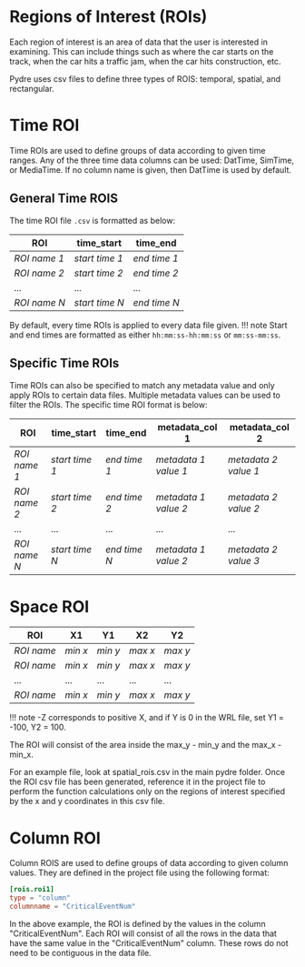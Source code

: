 # Regions of Interest (ROIs)
Each region of interest is an area of data that the user is interested in examining. This can include things such as where the car starts on the track, when the car hits a traffic jam, when the car hits construction, etc. 

Pydre uses csv files to define three types of ROIS: temporal, spatial, and rectangular.


# Time ROI
Time ROIs are used to define groups of data according to given time ranges. Any of the three time data columns can be
used: DatTime, SimTime, or MediaTime. If no column name is given, then DatTime is used by default.

## General Time ROIS
The time ROI file `.csv` is formatted as below:

| ROI          | time_start     | time_end     | 
|--------------|----------------|--------------|
| _ROI name 1_ | _start time 1_ | _end time 1_ | 
| _ROI name 2_ | _start time 2_ | _end time 2_ |
| ...          | ...            | ...          | 
| _ROI name N_ | _start time N_ | _end time N_ |

By default, every time ROIs is applied to every data file given.
!!! note
    Start and end times are formatted as either `hh:mm:ss-hh:mm:ss` or `mm:ss-mm:ss`.

## Specific Time ROIs
Time ROIs can also be specified to match any metadata value and only apply ROIs to certain data files. Multiple metadata
values can be used to filter the ROIs. The specific time ROI format is below:

| ROI          | time_start     | time_end     | metadata_col 1       | metadata_col 2       |
|--------------|----------------|--------------|----------------------|----------------------|
| _ROI name 1_ | _start time 1_ | _end time 1_ | _metadata 1 value 1_ | _metadata 2 value 1_ |
| _ROI name 2_ | _start time 2_ | _end time 2_ | _metadata 1 value 2_ | _metadata 2 value 2_ |
| ...          | ...            | ...          | ...                  | ...                  |
| _ROI name N_ | _start time N_ | _end time N_ | _metadata 1 value 2_ | _metadata 2 value 3_ |

# Space ROI


| ROI        | X1      | Y1      | X2      | Y2      |
|------------|---------|---------|---------|---------|
| _ROI name_ | _min x_ | _min y_ | _max x_ | _max y_ |
| _ROI name_ | _min x_ | _min y_ | _max x_ | _max y_ |
| ...        | ...     | ...     | ...     | ...     |
| _ROI name_ | _min x_ | _min y_ | _max x_ | _max y_ |
  

!!! note
    -Z corresponds to positive X, and if Y is 0 in the WRL file, set Y1 = -100, Y2 = 100.
  
The ROI will consist of the area inside the max_y - min_y and the max_x - min_x.
  
For an example file, look at spatial_rois.csv in the main pydre folder.  Once the ROI csv file has been generated, reference it in the project file to perform the function calculations only on the regions of interest specified by the x and y coordinates in this csv file.



# Column ROI

Column ROIS are used to define groups of data according to given column values. They are defined in the project file using the following format:

```toml
[rois.roi1]
type = "column"
columnname = "CriticalEventNum"
```

In the above example, the ROI is defined by the values in the column "CriticalEventNum". Each ROI will consist of all the rows in the data that have the same value in the "CriticalEventNum" column. These rows do not need to be contiguous in the data file. 
